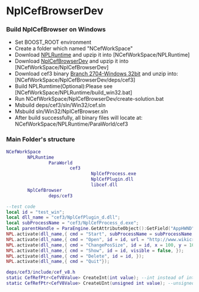 # NplCefBrowserDev
### Build NplCefBrowser on Windows
- Set BOOST_ROOT environment
- Create a folder which named "NCefWorkSpace"
- Download [NPLRuntime](https://github.com/LiXizhi/NPLRuntime.git) and upzip it into [NCefWorkSpace/NPLRuntime]
- Download [NplCefBrowserDev](https://github.com/tatfook/NplCefBrowserDev.git) and upzip it into [NCefWorkSpace/NplCefBrowserDev]
- Download cef3 binary [Branch 2704-Windows 32bit](https://cefbuilds.com/) and unzip into:[NCefWorkSpace/NplCefBrowserDev/deps/cef3]
- Build NPLRumtime(Optional):Please see [NCefWorkSpace/NPLRuntime/build_win32.bat]
- Run NCefWorkSpace/NplCefBrowserDev/create-solution.bat
- Msbuild deps/cef3/sln/Win32/cef.sln
- Msbuild sln/Win32/NplCefBrowser.sln
- After build successfully, all binary files will locate at: NCefWorkSpace/NPLRuntime/ParaWorld/cef3

### Main Folder's structure
```lua
NCefWorkSpace
        NPLRuntime
                ParaWorld
                        cef3
                                NplCefProcess.exe
                                NplCefPlugin.dll
                                libcef.dll
        NplCefBrowser
                deps/cef3
```
```lua
--test code
local id = "test_win";
local dll_name = "cef3/NplCefPlugin_d.dll";
local subProcessName = "cef3/NplCefProcess_d.exe";
local parentHandle = ParaEngine.GetAttributeObject():GetField("AppHWND", 0);
NPL.activate(dll_name,{ cmd = "Start", subProcessName = subProcessName, parentHandle = parentHandle, showTitleBar = false, }); 
NPL.activate(dll_name,{ cmd = "Open", id = id, url = "http://www.wikicraft.cn/", withControl = false, x = 0, y = 0, width = 400, height = 300, }); 
NPL.activate(dll_name,{ cmd = "ChangePosSize", id = id, x = 100, y = 100, width = 200, height = 200, }); 
NPL.activate(dll_name,{ cmd = "Show", id = id, visible = false, }); 
NPL.activate(dll_name,{ cmd = "Delete", id = id, }); 
NPL.activate(dll_name,{ cmd = "Quit"}); 
```
```lua
deps/cef3/include/cef_v8.h
static CefRefPtr<CefV8Value> CreateInt(int value); --int instead of int32
static CefRefPtr<CefV8Value> CreateUInt(unsigned int value); --unsigned int intead of uint32
```
